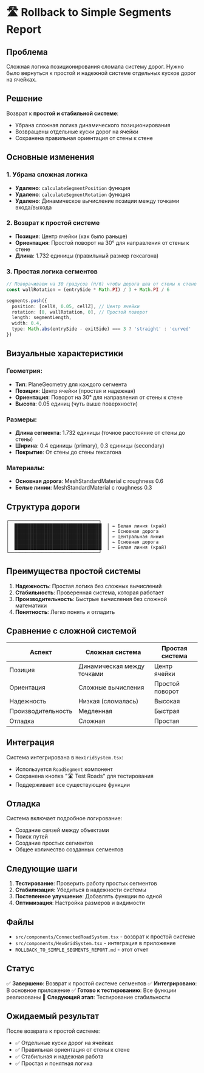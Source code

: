 # 🛣️ Rollback to Simple Segments Report

## Проблема

Сложная логика позиционирования сломала систему дорог. Нужно было вернуться к простой и надежной системе отдельных кусков дорог на ячейках.

## Решение

Возврат к **простой и стабильной системе**:
- Убрана сложная логика динамического позиционирования
- Возвращены отдельные куски дорог на ячейки
- Сохранена правильная ориентация от стены к стене

## Основные изменения

### 1. Убрана сложная логика
- **Удалено**: `calculateSegmentPosition` функция
- **Удалено**: `calculateSegmentRotation` функция
- **Удалено**: Динамическое вычисление позиции между точками входа/выхода

### 2. Возврат к простой системе
- **Позиция**: Центр ячейки (как было раньше)
- **Ориентация**: Простой поворот на 30° для направления от стены к стене
- **Длина**: 1.732 единицы (правильный размер гексагона)

### 3. Простая логика сегментов
```typescript
// Поворачиваем на 30 градусов (π/6) чтобы дорога шла от стены к стене
const wallRotation = (entrySide * Math.PI) / 3 + Math.PI / 6

segments.push({
  position: [cellX, 0.05, cellZ], // Центр ячейки
  rotation: [0, wallRotation, 0], // Простой поворот
  length: segmentLength,
  width: 0.4,
  type: Math.abs(entrySide - exitSide) === 3 ? 'straight' : 'curved'
})
```

## Визуальные характеристики

### Геометрия:
- **Тип**: PlaneGeometry для каждого сегмента
- **Позиция**: Центр ячейки (простая и надежная)
- **Ориентация**: Поворот на 30° для направления от стены к стене
- **Высота**: 0.05 единиц (чуть выше поверхности)

### Размеры:
- **Длина сегмента**: 1.732 единицы (точное расстояние от стены до стены)
- **Ширина**: 0.4 единицы (primary), 0.3 единицы (secondary)
- **Покрытие**: От стены до стены гексагона

### Материалы:
- **Основная дорога**: MeshStandardMaterial с roughness 0.6
- **Белые линии**: MeshStandardMaterial с roughness 0.3

## Структура дороги

```
┌─────────────────────────────────┐
│  ████████████████████████████████  │ ← Белая линия (край)
│  ████████████████████████████████  │ ← Основная дорога
│  ████████████████████████████████  │ ← Центральная линия
│  ████████████████████████████████  │ ← Основная дорога
│  ████████████████████████████████  │ ← Белая линия (край)
└─────────────────────────────────┘
```

## Преимущества простой системы

1. **Надежность**: Простая логика без сложных вычислений
2. **Стабильность**: Проверенная система, которая работает
3. **Производительность**: Быстрые вычисления без сложной математики
4. **Понятность**: Легко понять и отладить

## Сравнение с сложной системой

| Аспект | Сложная система | Простая система |
|--------|----------------|-----------------|
| Позиция | Динамическая между точками | Центр ячейки |
| Ориентация | Сложные вычисления | Простой поворот |
| Надежность | Низкая (сломалась) | Высокая |
| Производительность | Медленная | Быстрая |
| Отладка | Сложная | Простая |

## Интеграция

Система интегрирована в `HexGridSystem.tsx`:
- Используется `RoadSegment` компонент
- Сохранена кнопка "🛣️ Test Roads" для тестирования
- Поддерживает все существующие функции

## Отладка

Система включает подробное логирование:
- Создание связей между объектами
- Поиск путей
- Создание простых сегментов
- Общее количество созданных сегментов

## Следующие шаги

1. **Тестирование**: Проверить работу простых сегментов
2. **Стабилизация**: Убедиться в надежности системы
3. **Постепенное улучшение**: Добавлять функции по одной
4. **Оптимизация**: Настройка размеров и видимости

## Файлы

- `src/components/ConnectedRoadSystem.tsx` - возврат к простой системе
- `src/components/HexGridSystem.tsx` - интеграция в приложение
- `ROLLBACK_TO_SIMPLE_SEGMENTS_REPORT.md` - этот отчет

## Статус

✅ **Завершено**: Возврат к простой системе сегментов
✅ **Интегрировано**: В основное приложение
✅ **Готово к тестированию**: Все функции реализованы
🔄 **Следующий этап**: Тестирование стабильности

## Ожидаемый результат

После возврата к простой системе:
- ✅ Отдельные куски дорог на ячейках
- ✅ Правильная ориентация от стены к стене
- ✅ Стабильная и надежная работа
- ✅ Простая и понятная логика
